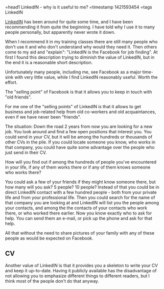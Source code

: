 =head1 LinkedIN - why is it useful to me?
=timestamp 1421593454
=tags LinkedIN



<a href="https://www.linkedin.com/">LinkedIN</a> has been around for quite some time, and I have been recommending
it from quite the beginning. I have told why I use it to many people personally, but apparently never wrote it down.



When I recommend it in my training classes there are still many people who don't use it and who don't understand
why would they need it. Then others come to my aid and "explain": "LinkedIN is the Facebook for job finding".
At first I found this description trying to diminish
the value of LinkedIN, but in the end it is a reasonable short description.

Unfortunately many people, including me, see Facebook as a major time-sink with very little value, 
while I find LinkedIN reasonably useful. Worth the effort.

The "selling point" of Facebook is that it allows you to keep in touch with "old friends".

For me one of the "selling points" of LinkedIN is that it allows to get business and job-related help from old co-workers
and old acquaintances, even if we have never been "friends".

The situation: Down the road 2 years from now you are looking for a new job. You look around and find a few open positions
that interest you. You could send in your CV, but it will be among the hundreds or thousands of other CVs in the pile.
If you could locate someone you know, who works in that company, you could have quite some advantage over the people
who just send in their CV.

How will you find out if among the hundreds of people you've encountered in your life, if any of them works there
or if any of them knows someone who works there?

You could ask a few of your friends if they might know someone there, but how many will you ask? 5 people? 10 people?
Instead of that you could be in direct LinkedIN contact with a few hundred people - both from your private life and from
your professional life. Then you could search for the name of that company you are looking at and LinkedIN will
list you the people among your contacts, and among the the contacts of your contacts who work there, or who worked
there earlier. Now you know exactly who to ask for help. You can send them an e-mail, or pick up the phone and
ask for that help.

All that without the need to share pictures of your family with any of these people as would be expected on Facebook.

<h2>CV</h2>

Another value of LinkedIN is that it provides you a skeleton to write your CV and keep it up-to-date.
Having it publicly available has the disadvantage of not allowing you to emphasize different things to different readers, but I think
most of the people don't do that anyway.

